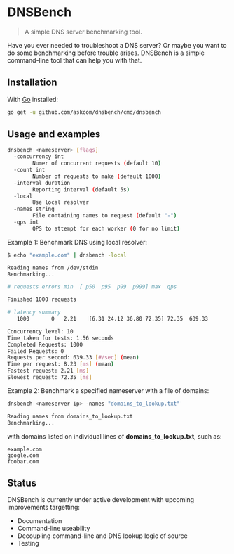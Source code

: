 # DNSBench

> A simple DNS server benchmarking tool.

Have you ever needed to troubleshoot a DNS server? Or maybe you want to do some benchmarking before trouble arises. DNSBench is a simple command-line tool that can help you with that.

## Installation

With [Go](https://golang.org/doc/install) installed:

```bash
go get -u github.com/askcom/dnsbench/cmd/dnsbench
```

## Usage and examples

```bash
dnsbench <nameserver> [flags]
  -concurrency int
        Numer of concurrent requests (default 10)
  -count int
        Number of requests to make (default 1000)
  -interval duration
        Reporting interval (default 5s)
  -local
        Use local resolver
  -names string
        File containing names to request (default "-")
  -qps int
        QPS to attempt for each worker (0 for no limit)
```

Example 1: Benchmark DNS using local resolver:

```bash
$ echo "example.com" | dnsbench -local

Reading names from /dev/stdin
Benchmarking...

# requests errors min  [ p50  p95  p99  p999] max  qps

Finished 1000 requests

# latency summary
   1000       0   2.21    [6.31 24.12 36.80 72.35] 72.35  639.33

Concurrency level: 10
Time taken for tests: 1.56 seconds
Completed Requests: 1000
Failed Requests: 0
Requests per second: 639.33 [#/sec] (mean)
Time per request: 8.23 [ms] (mean)
Fastest request: 2.21 [ms]
Slowest request: 72.35 [ms]
```

Example 2: Benchmark a specified nameserver with a file of domains:

```bash
dnsbench <nameserver ip> -names "domains_to_lookup.txt"

Reading names from domains_to_lookup.txt
Benchmarking...
```

with domains listed on individual lines of **domains_to_lookup.txt**, such as:

```text
example.com
google.com
foobar.com
```

## Status

DNSBench is currently under active development with upcoming improvements targetting:

* Documentation
* Command-line useability
* Decoupling command-line and DNS lookup logic of source
* Testing
